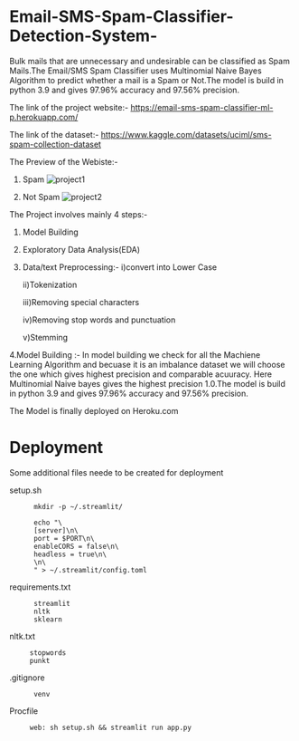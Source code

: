 # Email-SMS-Spam-Classifier-Detection-System-

Bulk mails that	are	unnecessary	and	undesirable	can	be classified	as	Spam	Mails.The Email/SMS Spam Classifier uses Multinomial Naive Bayes Algorithm to predict whether a mail is a Spam or Not.The model is build in python 3.9 and gives 97.96% accuracy and 97.56% precision.

The link of the project website:- https://email-sms-spam-classifier-ml-p.herokuapp.com/

The link of the dataset:- https://www.kaggle.com/datasets/uciml/sms-spam-collection-dataset

The Preview of the Webiste:-

1. Spam 
![project1](https://user-images.githubusercontent.com/61287615/179959689-002da783-90f6-4831-a2c3-59a241f189bd.PNG)

2. Not Spam
![project2](https://user-images.githubusercontent.com/61287615/179961042-7c1996a7-7ab2-4510-8b1f-61dd1630ee84.PNG)

The Project involves mainly 4 steps:-

1. Model Building
2. Exploratory Data Analysis(EDA)
3. Data/text Preprocessing:-
   i)convert into Lower Case
   
   ii)Tokenization
   
   iii)Removing special characters
   
   iv)Removing stop words and punctuation
   
    v)Stemming

4.Model Building :- In model building we check for all the Machiene Learning Algorithm and becuase it is an imbalance dataset we will choose the one which gives highest precision and comparable acuuracy. Here Multinomial Naive bayes gives the highest precision 1.0.The model is build in python 3.9 and gives 97.96% accuracy and 97.56% precision. 

The Model is finally deployed on Heroku.com
# Deployment
Some additional files neede to be created for deployment

setup.sh
          
          mkdir -p ~/.streamlit/

          echo "\
          [server]\n\
          port = $PORT\n\
          enableCORS = false\n\
          headless = true\n\
          \n\
          " > ~/.streamlit/config.toml
          
requirements.txt

          streamlit
          nltk
          sklearn     
          
nltk.txt

         stopwords
         punkt
         
.gitignore

          venv
          
Procfile

         web: sh setup.sh && streamlit run app.py
